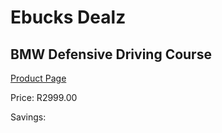 
# Ebucks Dealz
## BMW Defensive Driving Course
[Product Page](https://www.ebucks.com/web/shop/productSelected.do?prodId=212709266&catId=322194323)

Price: R2999.00

Savings: 


	